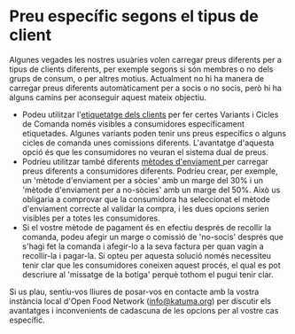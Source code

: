 # Preu específic segons el tipus de client

Algunes vegades les nostres usuàries volen carregar preus diferents per a tipus de clients diferents, per exemple segons si són membres o no dels grups de consum, o per altres motius. Actualment no hi ha manera de carregar preus diferents automàticament per a socis o no socis, però hi ha alguns camins per aconseguir aquest mateix objectiu.

* Podeu utilitzar l'[etiquetatge dels clients](https://guia.katuma.org/funcionalitats-avancades/configuracio-de-la-botiga/etiquetes-i-regles-de-les-etiquetes) per fer certes Variants i Cicles de Comanda només visibles a consumidores específicament etiquetades. Algunes variants poden tenir uns preus específics o alguns cicles de comanda unes comissions diferents. L'avantatge d'aquesta opció és que les consumidores no veuran el sistema dual de preus.
* Podríeu utilitzar també diferents [mètodes d'enviament ](https://guia.katuma.org/basic-features/metodes-denviament)per carregar preus diferents a consumidores diferents. Podríeu crear, per exemple, un 'mètode d'enviament per a sòcies' amb un marge del 30% i un 'mètode d'enviament per a no-sòcies' amb un marge del 50%. Això us obligaria a comprovar que la consumidora ha seleccionat el mètode d'enviament correcte al validar la compra, i les dues opcions serien visibles per a totes les consumidores.
* Si el vostre mètode de pagament és en efectiu després de recollir la comanda, podeu afegir un marge o comissió de 'no-socis' després que s'hagi fet la comanda i afegir-lo a la seva factura per quan vagin a recollir-la i pagar-la. Si opteu per aquesta solució només necessiteu tenir clar que les consumidores coneixen aquest procés, el qual es pot descriure al 'missatge de la botiga' perquè tothom el pugui tenir clar.

Si us plau, sentiu-vos lliures de posar-vos en contacte amb la vostra instància local d'Open Food Network \(info@katuma.org\) per discutir els avantatges i inconvenients de cadascuna de les opcions per al vostre cas específic.

>

